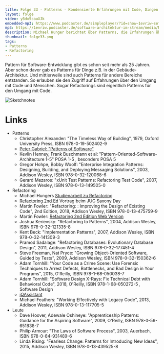 ```yaml
---
title: Folge 33 - Patterns - Kondensierte Erfahrungen mit Code, Dingen und Menschen mit Michael Hunger 
layout: folge
video: yBdx5cauXJk
embedded-mp3: https://www.podcaster.de/simpleplayer/?id=show~1evriw~software-architektur-im-stream~pod-5fde4fa5c16c4408972889&v=1608405454
mp3: https://1evriw.podcaster.de/software-architektur-im-stream/media/MichaelHungerPatterns.mp3
description: Michael Hunger berichtet über Patterns, die Erfahrungen über den Umgang mit Menschen, Code und Dingen weitergeben.
thumbnail: folge33.png
tags:
- Patterns
- Refactoring
---
```


Pattern für Software-Entwicklung gibt es schon seit mehr als 25
Jahren. Aber schon davor gab es Patterns für Dinge z.B. in der
Gebäude-Architektur. Und mittlerweile sind auch Patterns für andere
Bereiche entstanden. So erlauben sie den Zugriff auf Erfahrungen über
den Umgang mit Code und Menschen. Sogar Refactorings sind eigentlich
Patterns für den Umgang mit Code.

![Sketchnotes](/sketchnotes/folge33.png)

# Links

* Patterns
  * Christopher Alexander: "The Timeless Way of Building", 1979,
    Oxford University Press, ISBN 978-0-19-502402-9
  * [Peter Gabriel: "Patterns of
    Software"](https://dreamsongs.com/Files/PatternsOfSoftware.pdf)
  * Kevlin Henney, Frank Buschmann et al:
    "Pattern-Oriented-Software-Architecture 1-5" POSA 1-5 , besonders
    POSA 5
  * Gregor Hohpe, Bobby Woolf: "Enterprise Integration Patterns:
	Designing, Building, and Deploying Messaging Solutions",
	2003, Addison Wesley, ISBN 978-0-32-120068-6
  *	Gerard Mezaros: "xUnit Test Patterns: Refactoring Test Code",
    2007, Addison Wesley, ISBN 978-0-13-149505-0
* Refactoring
  * Michael	Hungers [Studienarbeit zu
    Refactoring](https://www.dropbox.com/s/p1u851fl811o70v/refactoring-thesis.pdf?dl=0)
  * [Refactoring 2nd
    Ed](https://www2.slideshare.net/jexp/refactoring-2nd-edition)
    Vortrag beim JUG Saxony Day
  * Martin Fowler: "Refactoring: : Improving the Design of Existing
	Code", 2nd Edition, 2018, Addison Wesley, ISBN 978-0-13-475759-9
  * Martin Fowler: [Refactoring 2nd Edition Web
	Version](https://martinfowler.com/articles/access-refactoring-web-edition.html)
  * Joshua Kerievsky: "Refactoring to Patterns", 2004, Addison Wesley,
    ISBN 978-0-32-121335-8
  * Kent Beck: "Implementation Patterns", 2007, Addison Wesley, ISBN
    978-0-32-141309-3
  * Pramod Sadalage: "Refactoring Databases: Evolutionary Database
    Design", 2011, Addison Wesley, ISBN 978-0-32-177451-4
  * Steve Freeman, Nat Pryce: "Growing Object-Oriented Software, Guided
	by Tests", 2009, Addison Wesley, ISBN 978-0-32-150362-6
  * Adam Tornhill: "Your Code as a Crime Scene: Use Forensic
	Techniques to Arrest Defects, Bottlenecks, and Bad Design in Your
	Programs", 2015, O'Reilly, ISBN 978-1-68-050038-7
  * Adam Tornhill: "Software Design X-Rays: Fix Technical Debt with
	Behavioral Code", 2018, O'Reilly, ISBN 978-1-68-050272-5
	, Software Design
  * [jQAssistant](https://jqassistant.org/)
  * Michael Feathers: "Working Effectively with Legacy Code", 2013,
    Addison Wesley, ISBN 978-0-13-117705-5
* Leute
  * Dave Hoover, Adewale Oshineye: "Apprenticeship Patterns: Guidance
    for the Aspiring Software", 2009, O'Reilly, ISBN
    978-0-59-651838-7
  * Philip Armour: "The Laws of Software Process", 2003, Auerbach,
    ISBN 978-0-84-931489-6
  * Linda Rising: "Fearless Change: Patterns for Introducing New
    Ideas", 2015, Addison Wesley, ISBN 978-0-13-439525-8
